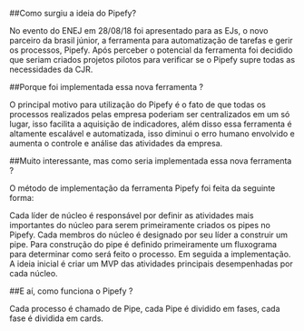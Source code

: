 ##Como surgiu a ideia do Pipefy? 

No evento do ENEJ em 28/08/18 foi apresentado para as EJs, o novo parceiro da brasil júnior, a ferramenta para automatização de tarefas e gerir os processos, Pipefy. Após perceber o potencial da ferramenta foi decidido que seriam criados projetos pilotos para verificar se o Pipefy supre todas as necessidades da CJR.

##Porque foi implementada essa nova ferramenta ?

O principal motivo para utilização do Pipefy é o fato de que todas os processos realizados pelas empresa poderiam ser centralizados em um só lugar, isso facilita a aquisição de indicadores, além disso essa ferramenta é altamente escalável e automatizada, isso diminui o erro humano envolvido e aumenta o controle e análise das atividades da empresa.

##Muito interessante, mas como seria implementada essa nova ferramenta ?

O método de implementação da ferramenta Pipefy foi feita da seguinte forma:

Cada líder de núcleo é responsável por definir as atividades mais importantes do núcleo para serem primeiramente criados os pipes no Pipefy.
Cada membros do núcleo é designado por seu líder a construir um pipe.
Para construção do pipe é definido primeiramente um fluxograma para determinar como será feito o processo. Em seguida a implementação.
A ideia inicial é criar um MVP das atividades principais desempenhadas por cada núcleo.

##E aí, como funciona o Pipefy ?

Cada processo é chamado de Pipe, cada Pipe é dividido em fases, cada fase é dividida em cards.

<!--
* Cada processo é chamado de Pipe. È divididos em fases. -> Kanban. È dividido em cards.
* improve work process
-->

